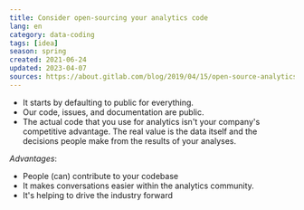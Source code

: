 ```yaml
---
title: Consider open-sourcing your analytics code
lang: en 
category: data-coding
tags: [idea]
season: spring
created: 2021-06-24
updated: 2023-04-07
sources: https://about.gitlab.com/blog/2019/04/15/open-source-analytics/
---
```


 - It starts by defaulting to public for everything.
 - Our code, issues, and documentation are public.
 - The actual code that you use for analytics isn't your company's competitive advantage. The real value is the data itself and the decisions people make from the results of your analyses.

*Advantages*:
* People (can) contribute to your codebase
* It makes conversations easier within the analytics community.
* It's helping to drive the industry forward